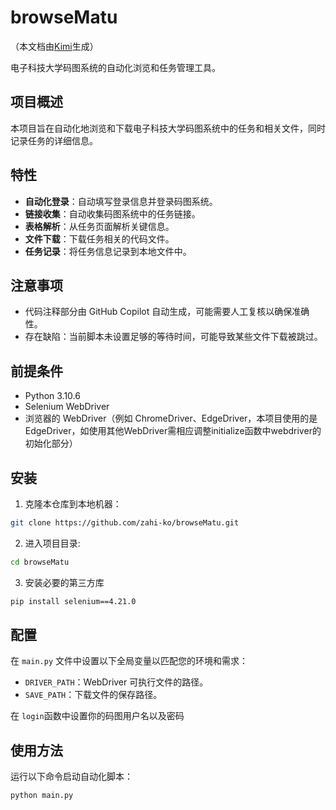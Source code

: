 # browseMatu
（本文档由[Kimi](https://kimi.moonshot.cn)生成）

电子科技大学码图系统的自动化浏览和任务管理工具。

## 项目概述

本项目旨在自动化地浏览和下载电子科技大学码图系统中的任务和相关文件，同时记录任务的详细信息。

## 特性

- **自动化登录**：自动填写登录信息并登录码图系统。
- **链接收集**：自动收集码图系统中的任务链接。
- **表格解析**：从任务页面解析关键信息。
- **文件下载**：下载任务相关的代码文件。
- **任务记录**：将任务信息记录到本地文件中。

## 注意事项

- 代码注释部分由 GitHub Copilot 自动生成，可能需要人工复核以确保准确性。
- 存在缺陷：当前脚本未设置足够的等待时间，可能导致某些文件下载被跳过。

## 前提条件

- Python 3.10.6
- Selenium WebDriver
- 浏览器的 WebDriver（例如 ChromeDriver、EdgeDriver，本项目使用的是EdgeDriver，如使用其他WebDriver需相应调整initialize函数中webdriver的初始化部分）

## 安装

1. 克隆本仓库到本地机器：
```bash
git clone https://github.com/zahi-ko/browseMatu.git
```
2. 进入项目目录:
```bash
cd browseMatu
```
3. 安装必要的第三方库
```bash
pip install selenium==4.21.0
```
## 配置

在 `main.py` 文件中设置以下全局变量以匹配您的环境和需求：
- `DRIVER_PATH`：WebDriver 可执行文件的路径。
- `SAVE_PATH`：下载文件的保存路径。

在 `login`函数中设置你的码图用户名以及密码

## 使用方法

运行以下命令启动自动化脚本：
```bash
python main.py
```